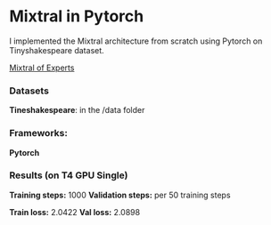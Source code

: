 
# Mixtral in Pytorch

I implemented the Mixtral architecture from scratch using Pytorch on Tinyshakespeare dataset.

[Mixtral of Experts](https://arxiv.org/pdf/2401.04088)


### Datasets

**Tineshakespeare**: in the /data folder

### Frameworks:
**Pytorch**


### Results (on T4 GPU Single)

**Training steps:** 1000
**Validation steps:** per 50 training steps

**Train loss:** 2.0422 
**Val loss:** 2.0898
